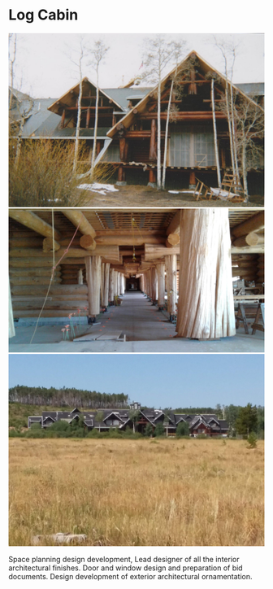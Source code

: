 # Log Cabin

<div class="main-carousel">
  <img class="carousel-cell" src="/_media/portfolio/new-construction/log-cabin/entryway.jpg"/>
  <img class="carousel-cell" src="/_media/portfolio/new-construction/log-cabin/hallway.jpg"/>
  <img class="carousel-cell" src="/_media/portfolio/new-construction/log-cabin/far.jpg"/>
</div>

Space planning design development, Lead designer of all the interior
architectural finishes. Door and window design and preparation of bid documents.
Design development of exterior architectural ornamentation.
